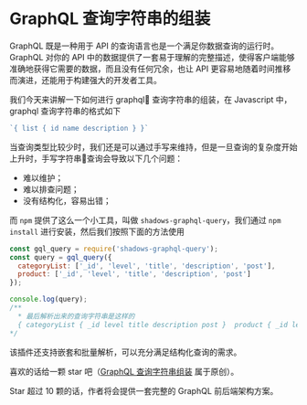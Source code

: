 # GraphQL 查询字符串的组装
GraphQL 既是一种用于 API 的查询语言也是一个满足你数据查询的运行时。 GraphQL 对你的 API 中的数据提供了一套易于理解的完整描述，使得客户端能够准确地获得它需要的数据，而且没有任何冗余，也让 API 更容易地随着时间推移而演进，还能用于构建强大的开发者工具。

我们今天来讲解一下如何进行 graphql 查询字符串的组装，在 Javascript 中，graphql 查询字符串的格式如下
```js
`{ list { id name description } }`
```

当查询类型比较少时，我们还是可以通过手写来维持，但是一旦查询的复杂度开始上升时，手写字符串查询会导致以下几个问题：
- 难以维护；
- 难以排查问题；
- 没有结构化，容易出错；

而 `npm` 提供了这么一个小工具，叫做 `shadows-graphql-query`，我们通过 `npm install` 进行安装，然后我们按照下面的方法使用
```js
const gql_query = require('shadows-graphql-query');
const query = gql_query({
  categoryList: ['_id', 'level', 'title', 'description', 'post'],
  product: ['_id', 'level', 'title', 'description', 'post']
});

console.log(query); 
/**
  * 最后解析出来的查询字符串是这样的
  { categoryList { _id level title description post }  product { _id level title description post } }
*/
```

该插件还支持嵌套和批量解析，可以充分满足结构化查询的需求。

喜欢的话给一颗 star 吧（[GraphQL 查询字符串组装](https://github.com/a1029563229/plugins/tree/master/src/graphql/graphql-querye) 属于原创）。

Star 超过 10 颗的话，作者将会提供一套完整的 GraphQL 前后端架构方案。